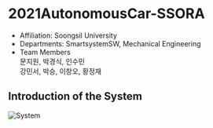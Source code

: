 # 2021AutonomousCar-SSORA
- Affiliation: Soongsil University<br> 
- Departments: SmartsystemSW, Mechanical Engineering<br>
- Team Members<br>
문지원, 박경식, 인수민<br>
강민서, 박승, 이창오, 황정재

## Introduction of the System
![System](https://user-images.githubusercontent.com/38900338/81716292-2f7d8200-94b4-11ea-901a-708e3af096a9.PNG)
